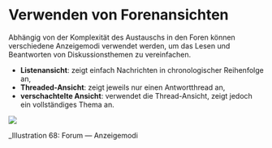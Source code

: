
# Verwenden von Forenansichten

Abhängig von der Komplexität des Austauschs in den Foren können verschiedene Anzeigemodi verwendet werden, um das Lesen und Beantworten von Diskussionsthemen zu vereinfachen.

* **Listenansicht**: zeigt einfach Nachrichten in chronologischer Reihenfolge an,
* **Threaded-Ansicht**: zeigt jeweils nur einen Antwortthread an,
* **verschachtelte Ansicht**: verwendet die Thread-Ansicht, zeigt jedoch ein vollständiges Thema an.

![](../../.gitbook/assets/graphics2.png)

_Illustration 68: Forum — Anzeigemodi
